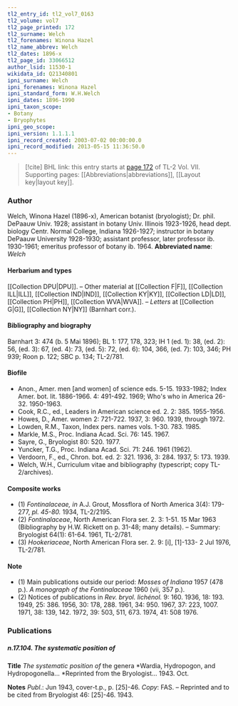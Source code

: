 ```yaml
---
tl2_entry_id: tl2_vol7_0163
tl2_volume: vol7
tl2_page_printed: 172
tl2_surname: Welch
tl2_forenames: Winona Hazel
tl2_name_abbrev: Welch
tl2_dates: 1896-x
tl2_page_id: 33066512
author_lsid: 11530-1
wikidata_id: Q21340801
ipni_surname: Welch
ipni_forenames: Winona Hazel
ipni_standard_form: W.H.Welch
ipni_dates: 1896-1990
ipni_taxon_scope: 
- Botany
- Bryophytes
ipni_geo_scope: 
ipni_version: 1.1.1.1
ipni_record_created: 2003-07-02 00:00:00.0
ipni_record_modified: 2013-05-15 11:36:50.0
---
```



> [!cite] BHL link: this entry starts at [page 172](https://www.biodiversitylibrary.org/page/33066512) of TL-2 Vol. VII.
> Supporting pages: [[Abbreviations|abbreviations]], [[Layout key|layout key]].

### Author

Welch, Winona Hazel (1896-x), American botanist (bryologist); Dr. phil. DePaauw Univ. 1928; assistant in botany Univ. Illinois 1923-1926, head dept. biology Centr. Normal College, Indiana 1926-1927; instructor in botany DePaauw University 1928-1930; assistant professor, later professor ib. 1930-1961; emeritus professor of botany ib. 1964. 
**Abbreviated name**: *Welch*

#### Herbarium and types

[[Collection DPU|DPU]]. – Other material at [[Collection F|F]], [[Collection ILL|ILL]], [[Collection IND|IND]], [[Collection KY|KY]], [[Collection LD|LD]], [[Collection PH|PH]], [[Collection WVA|WVA]]. – *Letters* at [[Collection G|G]], [[Collection NY|NY]] (Barnhart corr.).

#### Bibliography and biography

Barnhart 3: 474 (b. 5 Mai 1896); BL 1: 177, 178, 323; IH 1 (ed. 1): 38, (ed. 2): 56, (ed. 3): 67, (ed. 4): 73, (ed. 5): 72, (ed. 6): 104, 366, (ed. 7): 103, 346; PH 939; Roon p. 122; SBC p. 134; TL-2/781.

#### Biofile

- Anon., Amer. men \[and women\] of science eds. 5-15. 1933-1982; Index Amer. bot. lit. 1886-1966. 4: 491-492. 1969; Who's who in America 26-32. 1950-1963.
- Cook, R.C., ed., Leaders in American science ed. 2. 2: 385. 1955-1956.
- Howes, D., Amer. women 2: 721-722. 1937, 3: 960. 1939, through 1972.
- Lowden, R.M., Taxon, Index pers. names vols. 1-30. 783. 1985.
- Markle, M.S., Proc. Indiana Acad. Sci. 76: 145. 1967.
- Sayre, G., Bryologist 80: 520. 1977.
- Yuncker, T.G., Proc. Indiana Acad. Sci. 71: 246. 1961 (1962).
- Verdoorn, F., ed., Chron. bot. ed. 2: 321. 1936, 3: 284. 1937, 5: 173. 1939.
- Welch, W.H., Curriculum vitae and bibliography (typescript; copy TL-2/archives).

#### Composite works

- (1) *Fontinalaceae, in* A.J. Grout, Mossflora of North America 3(4): 179-277, *pl. 45-80.* 1934, TL-2/2195.
- (2) *Fontinalaceae*, North American Flora ser. 2. 3: 1-51. 15 Mar 1963 (Bibliography by H.W. Rickett on p. 31-48; many details). – Summary: Bryologist 64(1): 61-64. 1961, TL-2/781.
- (3) *Hookeriaceae*, North American Flora ser. 2. 9: \[i\], \[1\]-133- 2 Jul 1976, TL-2/781.

#### Note

- (1) Main publications outside our period: *Mosses of Indiana* 1957 (478 p.). *A monograph of the Fontinalaceae* 1960 (vii, 357 p.).
- (2) Notices of publications in *Rev. bryol. lichénol.* 9: 160. 1936, 18: 193. 1949, 25: 386. 1956, 30: 178, 288. 1961, 34: 950. 1967, 37: 223, 1007. 1971, 38: 139, 142. 1972, 39: 503, 511, 673. 1974, 41: 508 1976.

### Publications

##### n.17.104. The systematic position of

**Title**
*The systematic position of* the genera *Wardia, Hydropogon, and Hydropogonella... *Reprinted from the Bryologist... 1943. Oct.

**Notes**
*Publ*.: Jun 1943, cover-t.p., p. \[25\]-46. *Copy*: FAS. – Reprinted and to be cited from Bryologist 46: \[25\]-46. 1943.

